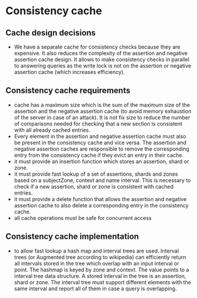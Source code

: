 # Consistency cache

## Cache design decisions
- We have a separate cache for consistency checks because they are expensive. It also reduces the
  complexity of the assertion and negative assertion cache design. It allows to make consistency
  checks in parallel to answering queries as the write lock is not on the assertion or negative
  assertion cache (which increases efficiency).
  
## Consistency cache requirements
- cache has a maximum size which is the sum of the maximum size of the assertion and the negative
  assertion cache (to avoid memory exhaustion of the server in case of an attack). It is not fix
  size to reduce the number of comparisons needed for checking that a new section is consistent
  with all already cached entries.
- Every element in the assertion and negative assertion cache must also be present in the
  consistency cache and vice versa. The assertion and negative assertion caches are responsible to
  remove the corresponding entry from the consistency cache if they evict an entry in their cache.  
- it must provide an insertion function which stores an assertion, shard or zone.
- it must provide fast lookup of a set of assertions, shards and zones based on a subjectZone,
  context and name interval. This is necessary to check if a new assertion, shard or zone is
  consistent with cached entries. 
- it must provide a delete function that allows the assertion and negative assertion cache to also
  delete a corresponding entry in the consistency cache.
- all cache operations must be safe for concurrent access

## Consistency cache implementation
- to allow fast lookup a hash map and interval trees are used. Interval trees (or Augmented tree
  according to wikipedia) can efficiently return all intervals stored in the tree which overlap with
  an input interval or point. The hashmap is keyed by zone and context. The value points to a
  interval tree data structure. A stored interval in the tree is an assertion, shard or zone. The
  interval tree must support different elements with the same interval and report all of them in
  case a query is overlapping.
